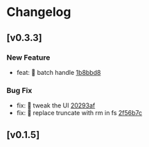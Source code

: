 # Changelog

## [v0.3.3]

### New Feature

- feat: 🎸 batch handle [1b8bbd8](https://github.com/huangjien/jenkins-log-reader/commit/1b8bbd80069a2f07a5462d8336b89468854879cf)

### Bug Fix

- fix: 🐛 tweak the UI [20293af](https://github.com/huangjien/jenkins-log-reader/commit/20293aff619a31f7f01c08af48dc874a79234d4c)
- fix: 🐛 replace truncate with rm in fs [2f56b7c](https://github.com/huangjien/jenkins-log-reader/commit/2f56b7c2cdba1e57b27e59f1c8e0987583cb55d1)
## [v0.1.5]
